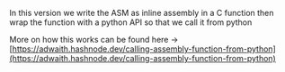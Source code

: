In this version we write the ASM as inline assembly in a C function
then wrap the function with a python API so that we call it from python

More on how this works can be found here -> [https://adwaith.hashnode.dev/calling-assembly-function-from-python](https://adwaith.hashnode.dev/calling-assembly-function-from-python)
